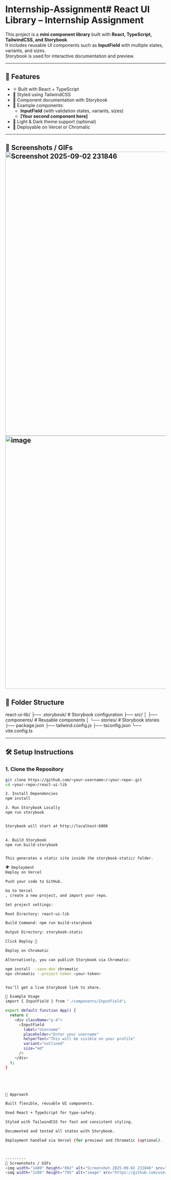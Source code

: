 # Internship-Assignment# React UI Library – Internship Assignment

This project is a **mini component library** built with **React, TypeScript, TailwindCSS, and Storybook**.  
It includes reusable UI components such as **InputField** with multiple states, variants, and sizes.  
Storybook is used for interactive documentation and preview.

---

## 🚀 Features
- ⚛️ Built with React + TypeScript
- 🎨 Styled using TailwindCSS
- 📖 Component documentation with Storybook
- 🧩 Example components:
  - **InputField** (with validation states, variants, sizes)
  - **[Your second component here]**
- 🌙 Light & Dark theme support (optional)
- 🔄 Deployable on Vercel or Chromatic

---
📸 Screenshots / GIFs
<img width="1489" height="892" alt="Screenshot 2025-09-02 231846" src="https://github.com/user-attachments/assets/88033c91-3661-4f3e-a49b-41ac380bfc2b" />
<img width="1288" height="795" alt="image" src="https://github.com/user-attachments/assets/e1b2f9be-97b8-4887-95d9-7b22c51f7649" />
---
## 📂 Folder Structure
react-ui-lib/
├── .storybook/ # Storybook configuration
├── src/
│ ├── components/ # Reusable components
│ └── stories/ # Storybook stories
├── package.json
├── tailwind.config.js
├── tsconfig.json
└── vite.config.ts


---

## 🛠️ Setup Instructions

### 1. Clone the Repository
```bash
git clone https://github.com/<your-username>/<your-repo>.git
cd <your-repo>/react-ui-lib

2. Install Dependencies
npm install

3. Run Storybook Locally
npm run storybook


Storybook will start at http://localhost:6006
.

4. Build Storybook
npm run build-storybook


This generates a static site inside the storybook-static/ folder.

🌍 Deployment
Deploy on Vercel

Push your code to GitHub.

Go to Vercel
, create a new project, and import your repo.

Set project settings:

Root Directory: react-ui-lib

Build Command: npm run build-storybook

Output Directory: storybook-static

Click Deploy 🎉

Deploy on Chromatic

Alternatively, you can publish Storybook via Chromatic:

npm install --save-dev chromatic
npx chromatic --project-token <your-token>


You’ll get a live Storybook link to share.

📖 Example Usage
import { InputField } from "./components/InputField";

export default function App() {
  return (
    <div className="p-4">
      <InputField
        label="Username"
        placeholder="Enter your username"
        helperText="This will be visible on your profile"
        variant="outlined"
        size="md"
      />
    </div>
  );
}





📝 Approach

Built flexible, reusable UI components.

Used React + TypeScript for type-safety.

Styled with TailwindCSS for fast and consistent styling.

Documented and tested all states with Storybook.

Deployment handled via Vercel (for preview) and Chromatic (optional).



---------
📸 Screenshots / GIFs
<img width="1489" height="892" alt="Screenshot 2025-09-02 231846" src="https://github.com/user-attachments/assets/88033c91-3661-4f3e-a49b-41ac380bfc2b" />
<img width="1288" height="795" alt="image" src="https://github.com/user-attachments/assets/e1b2f9be-97b8-4887-95d9-7b22c51f7649" />
